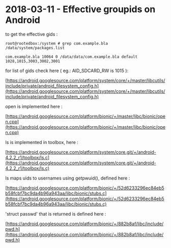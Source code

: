# 2018-03-11 - Effective groupids on Android

to get the effective gids :

```shell
root@rootedbox:/system # grep com.example.bla /data/system/packages.list

com.example.bla 10064 0 /data/data/com.example.bla default 1028,1015,3003,3002,3001
```

for list of gids check here ( eg.: AID\_SDCARD\_RW is 1015 ):

[https://android.googlesource.com/platform/system/core/+/master/libcutils/include/private/android_filesystem_config.h](https://android.googlesource.com/platform/system/core/+/master/libcutils/include/private/android_filesystem_config.h)

open is implemented here :

[https://android.googlesource.com/platform/bionic/+/master/libc/bionic/open.cpp](https://android.googlesource.com/platform/bionic/+/master/libc/bionic/open.cpp)

ls is implemented in toolbox, here : 

[https://android.googlesource.com/platform/system/core.git/+/android-4.2.2_r1/toolbox/ls.c](https://android.googlesource.com/platform/system/core.git/+/android-4.2.2_r1/toolbox/ls.c)

ls maps uids to usernames using getpwuid(), defined here :

[https://android.googlesource.com/platform/bionic/+/52d6233296ec84eb5b58fcbf7bc9da4b96a943aa/libc/bionic/stubs.c](https://android.googlesource.com/platform/bionic/+/52d6233296ec84eb5b58fcbf7bc9da4b96a943aa/libc/bionic/stubs.c)

'struct passwd' that is returned is defined here :

[https://android.googlesource.com/platform/bionic/+/882b8af/libc/include/pwd.h](https://android.googlesource.com/platform/bionic/+/882b8af/libc/include/pwd.h)